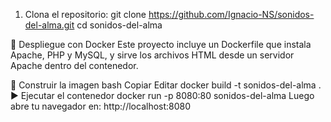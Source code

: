 1. Clona el repositorio:
   git clone https://github.com/Ignacio-NS/sonidos-del-alma.git
   cd sonidos-del-alma

🐳 Despliegue con Docker
Este proyecto incluye un Dockerfile que instala Apache, PHP y MySQL, y sirve los archivos HTML desde un servidor Apache dentro del contenedor.

🧱 Construir la imagen
bash
Copiar
Editar
docker build -t sonidos-del-alma .
▶️ Ejecutar el contenedor
docker run -p 8080:80 sonidos-del-alma
Luego abre tu navegador en: http://localhost:8080
